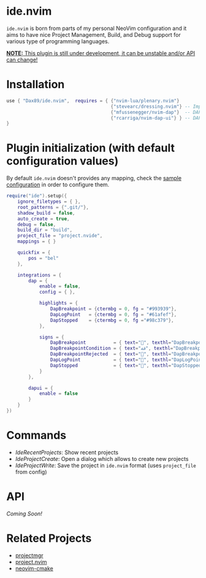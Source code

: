 # ide.nvim
`ide.nvim` is born from parts of my personal NeoVim configuration and it aims to have nice Project Management, Build, and Debug support for various type of programming languages.

<ins>**NOTE:** This plugin is still under development, it can be unstable and/or API can change!</ins>

# Installation
```lua
use { "Dax89/ide.nvim",  requires = { {"nvim-lua/plenary.nvim"}
                                      {"stevearc/dressing.nvim"} -- Improved UI (Optional)
                                      {"mfussenegger/nvim-dap"}  -- DAP Support (Optional)
                                      {"rcarriga/nvim-dap-ui"} } -- DAP-UI Support (Optional)
}
```

# Plugin initialization (with default configuration values)
By default `ide.nvim` doesn't provides any mapping, check the [sample configuration](https://github.com/Dax89/ide.nvim/wiki/Sample-Configuration) in order to configure them.

```lua
require("ide").setup({
    ignore_filetypes = { },
    root_patterns = {".git/"},
    shadow_build = false,
    auto_create = true,
    debug = false,
    build_dir = "build",
    project_file = "project.nvide",
    mappings = { }

    quickfix = {
        pos = "bel"
    },

    integrations = {
        dap = {
            enable = false,
            config = { },

            highlights = {
                DapBreakpoint = {ctermbg = 0, fg = "#993939"},
                DapLogPoint   = {ctermbg = 0, fg = "#61afef"},
                DapStopped    = {ctermbg = 0, fg ="#98c379"},
            },

            signs = {
                DapBreakpoint          = { text="", texthl="DapBreakpoint", numhl="DapBreakpoint" },
                DapBreakpointCondition = { text="ﳁ", texthl="DapBreakpoint", numhl="DapBreakpoint" },
                DapBreakpointRejected  = { text="", texthl="DapBreakpoint", numhl= "DapBreakpoint" },
                DapLogPoint            = { text="", texthl="DapLogPoint", numhl= "DapLogPoint" },
                DapStopped             = { text="", texthl="DapStopped", numhl= "DapStopped" },
            }
        },

        dapui = {
            enable = false
        }
    }
})
```

# Commands
- *IdeRecentProjects*: Show recent projects
- *IdeProjectCreate*: Open a dialog which allows to create new projects
- *IdeProjectWrite*: Save the project in `ide.nvim` format (uses `project_file` from config)

# API
*Coming Soon!*

# Related Projects
- [projectmgr](https://github.com/charludo/projectmgr.nvim)
- [project.nvim](https://github.com/ahmedkhalf/project.nvim)
- [neovim-cmake](https://github.com/Shatur/neovim-cmake)
